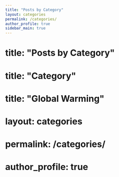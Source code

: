 ```yaml
---
title: "Posts by Category"
layout: categories
permalink: /categories/
author_profile: true
sidebar_main: true
---
```

# title: "Posts by Category"
# title: "Category"
# title: "Global Warming"
# layout: categories
# permalink: /categories/
# author_profile: true

